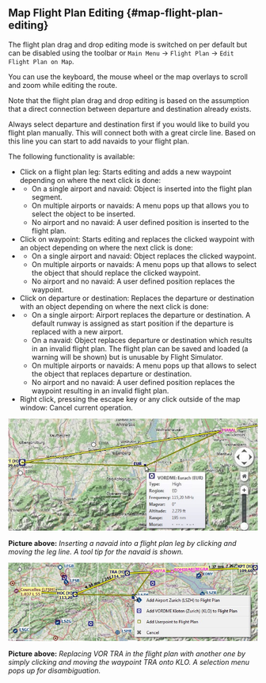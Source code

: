## Map Flight Plan Editing {#map-flight-plan-editing}

The flight plan drag and drop editing mode is switched on per default but can be disabled using the toolbar or `Main Menu` -&gt; `Flight Plan` -&gt; `Edit Flight Plan on Map`.

You can use the keyboard, the mouse wheel or the map overlays to scroll and zoom while editing the route.

Note that the flight plan drag and drop editing is based on the assumption that a direct connection between departure and destination already exists.

Always select departure and destination first if you would like to build you flight plan manually. This will connect both with a great circle line. Based on this line you can start to add navaids to your flight plan.

The following functionality is available:

*   Click on a flight plan leg: Starts editing and adds a new waypoint depending on where the next click is done:
*   *   On a single airport and navaid: Object is inserted into the flight plan segment.
    *   On multiple airports or navaids: A menu pops up that allows you to select the object to be inserted.
    *   No airport and no navaid: A user defined position is inserted to the flight plan.
*   Click on waypoint: Starts editing and replaces the clicked waypoint with an object depending on where the next click is done:
*   *   On a single airport and navaid: Object replaces the clicked waypoint.
    *   On multiple airports or navaids: A menu pops up that allows to select the object that should replace the clicked waypoint.
    *   No airport and no navaid: A user defined position replaces the waypoint.
*   Click on departure or destination: Replaces the departure or destination with an object depending on where the next click is done:
*   *   On a single airport: Airport replaces the departure or destination. A default runway is assigned as start position if the departure is replaced with a new airport.
    *   On a navaid: Object replaces departure or destination which results in an invalid flight plan. The flight plan can be saved and loaded (a warning will be shown) but is unusable by Flight Simulator.
    *   On multiple airports or navaids: A menu pops up that allows to select the object that replaces departure or destination.
    *   No airport and no navaid: A user defined position replaces the waypoint resulting in an invalid flight plan.
*   Right click, pressing the escape key or any click outside of the map window: Cancel current operation.

![Flight Plan Edit](../images/fpedit.jpg "Flight Plan Edit")

**Picture above:** _Inserting a navaid into a flight plan leg by clicking and moving the leg line. A tool tip for the navaid is shown._

![Flight Plan Edit](../images/fpedit2.jpg "Flight Plan Edit")

**Picture above:** _Replacing VOR TRA in the flight plan with another one by simply clicking and moving the waypoint TRA onto KLO. A selection menu pops up for disambiguation._

